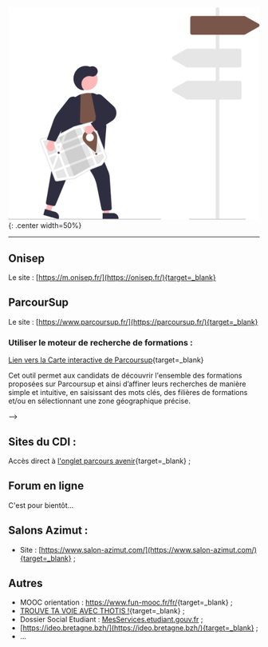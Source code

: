 ![board](images/undraw_right_direction_tge8.svg){: .center width=50%}

***
<!-- ## Supports de recherche :

Ce sont les fichiers à télécharger dans votre OneDrive, à partager en lecture avec votre professeur référent et à compléter progressivement pour collecter les informations issues de vos recherches :

- [Seance AP1-orientation-les etudes supérieures](./assets/Les_etudes_superieures.docx) ;

- [Choix Post Bac à compléter pour comparer](./assets/Choix_Post_Bac.xlsx) ; -->

## Onisep

Le site : [https://m.onisep.fr/](https://onisep.fr/){target=_blank}

## ParcourSup

Le site : [https://www.parcoursup.fr/](https://parcoursup.fr/){target=_blank}

### Utiliser le moteur de recherche de formations :

[Lien vers la Carte interactive de Parcoursup](https://dossier.parcoursup.fr/Candidat/carte){target=_blank}

Cet outil permet aux candidats de découvrir l'ensemble des formations proposées sur Parcoursup et ainsi d’affiner leurs recherches de manière simple et intuitive, en saisissant des mots clés, des filières de formations et/ou en sélectionnant une zone géographique précise.



<!-- 
### Liens vers les brochures nationales mises à jour :

  <!-- -	[Brochure « Parcoursup 2022 : le calendrier en 3 étapes »](https://eduscol.education.fr/document/3144/download?attachment){target=_blank}  -->
  <!-- -	[Diaporama de présentation synthétique de Parcoursup 2022](https://eduscol.education.fr/document/4053/download?attachment){target=_blank}  -->
  <!-- -	[Brochure « Bien préparer son baccalauréat et son entrée dans l’enseignement supérieur »](https://www.education.gouv.fr/reussir-au-lycee/2021-2022-bien-preparer-son-bac-et-son-entree-dans-le-superieur-326326){target=_blank} -->

<!-- ### Voeux motivés :

<figure>
<iframe width="560" height="315" src="https://www.youtube-nocookie.com/embed/v-yUg8LTahQ" title="YouTube video player" frameborder="0" allow="accelerometer; autoplay; clipboard-write; encrypted-media; gyroscope; picture-in-picture" allowfullscreen></iframe>
</figure> -->

<!-- ### [Ensemble des ressources](https://services.dgesip.fr/T454/S743/ressources){target=_blank} -->
 -->


## Sites du CDI :

Accès direct à [l'onglet parcours avenir](https://cdi-lycee.ecmorlaix.fr/orientation/){target=_blank} ;

 
## Forum en ligne

C'est pour bientôt...
<!--
Tous les lundis d'octobre, novembre, décembre et janvier entre 18h30 et 19h, présentation en visio sur le compte TEAMS une filière post bac (faite par un étudiant, en général un ancien du lycée).

Inscription au préalable obligatoire via un lien transmis la semaine qui précède l'intervention.

> La participation à au moins une visio par trimestre (1er et second) est demandée et sera notifiée sur le bulletin trimestriel dans une ligne Parcours Avenir.


|Date|Formation|Intervenants|  
|:--:|:-------:|:----------:|
|07/10|PASS – Etudes de santé|Loeva Le Moullec (Brest) et Anna Le Borgne (Rennes)|
|14/10|Licence de Droit|Mélanie Meyer ?|
|04/11|BTS Commerce international|Marie Madec|
|18/11|Ecole d’architecture de Rennes|Etudiants de l’asso Archibalisation| 
 -->



<!-- 
![Forum_En_Ligne.gif](./assets/ForumEnLigne.gif){.center}

[Télécharger la présentation du dispositif et du programme d'octobre en pdf](./pdf/Forum_En_Ligne.pdf){target=_blank .md-button} -->
<!-- 
> 1. Chaque mercredi (ou jeudi) vous recevrez un mail vous invitant à la prochaine visio avec un lien pour vous y inscrire si vous le souhaitez.
> 2. Le lundi matin de la visio, les inscrits recevront une invitation TEAMS. -->


## Salons Azimut :

- Site : [https://www.salon-azimut.com/](https://www.salon-azimut.com/){target=_blank} ;

## Autres

- MOOC orientation : <https://www.fun-mooc.fr/fr/>{target=_blank} ;
- [TROUVE TA VOIE AVEC THOTIS !](https://thotismedia.com/){target=_blank} ;
- Dossier Social Etudiant : [MesServices.etudiant.gouv.fr](https://www.messervices.etudiant.gouv.fr/envole/) ; 
- [https://ideo.bretagne.bzh/](https://ideo.bretagne.bzh/){target=_blank} ;
- ... 
